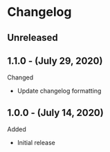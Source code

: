 # Changelog

## Unreleased

## 1.1.0 - (July 29, 2020)

Changed

* Update changelog formatting

## 1.0.0 - (July 14, 2020)

Added

* Initial release
